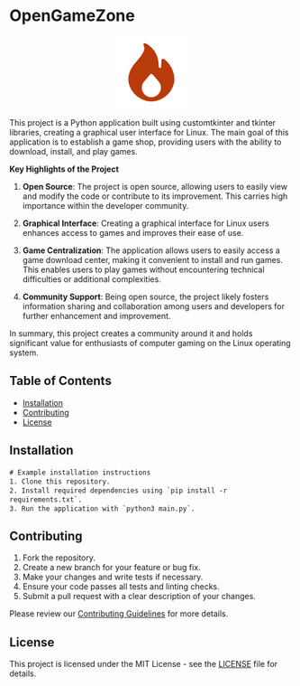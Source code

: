 # OpenGameZone

<p align="center">
  <img src="./assets/logo/favicon/opengmaezone-website-favicon-color.png">
</p>

This project is a Python application built using customtkinter and tkinter libraries, creating a graphical user interface for Linux. The main goal of this application is to establish a game shop, providing users with the ability to download, install, and play games.

**Key Highlights of the Project**

1. **Open Source**: The project is open source, allowing users to easily view and modify the code or contribute to its improvement. This carries high importance within the developer community.

2. **Graphical Interface**: Creating a graphical interface for Linux users enhances access to games and improves their ease of use.

3. **Game Centralization**: The application allows users to easily access a game download center, making it convenient to install and run games. This enables users to play games without encountering technical difficulties or additional complexities.

4. **Community Support**: Being open source, the project likely fosters information sharing and collaboration among users and developers for further enhancement and improvement.

In summary, this project creates a community around it and holds significant value for enthusiasts of computer gaming on the Linux operating system.


## Table of Contents

- [Installation](#installation)
- [Contributing](#contributing)
- [License](#license)

## Installation

```
# Example installation instructions
1. Clone this repository.
2. Install required dependencies using `pip install -r requirements.txt`.
3. Run the application with `python3 main.py`.
```

## Contributing

1. Fork the repository.
2. Create a new branch for your feature or bug fix.
3. Make your changes and write tests if necessary.
4. Ensure your code passes all tests and linting checks.
5. Submit a pull request with a clear description of your changes.

Please review our [Contributing Guidelines](./CONTRIBUTING.md) for more details.

## License

This project is licensed under the MIT License - see the [LICENSE](./LICENSE) file for details.
